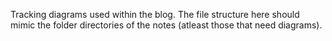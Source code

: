 Tracking diagrams used within the blog. The file structure here should mimic the folder directories of the notes (atleast those that need diagrams).
